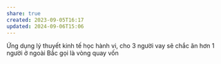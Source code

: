```yaml
---
share: true
created: 2023-09-05T16:17
updated: 2024-09-06T15:06
---
```

Ứng dụng lý thuyết kinh tế học hành vi, cho 3 người vay sẽ chắc ăn hơn 1 người
ở ngoài Bắc gọi là vòng quay vốn

